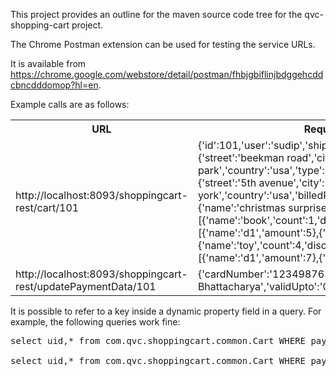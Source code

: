 This project provides an outline for the maven source code tree for the qvc-shopping-cart project.

The Chrome Postman extension can be used for testing the service URLs. 

It is available from https://chrome.google.com/webstore/detail/postman/fhbjgbiflinjbdggehcddcbncdddomop?hl=en.

Example calls are as follows:

<table>
	<tr>
		<th>URL</th>
		<th>Request Body</th>
	</tr>
	<tr>
		<td>http://localhost:8093/shoppingcart-rest/cart/101</td>
		<td>{'id':101,'user':'sudip','shippingAddress':{'street':'beekman road','city':'kendall park','country':'usa','type':'residence'},'billingAddress':{'street':'5th avenue','city':'new york','country':'usa','billedParty':'gigaspaces'},'prize':{'name':'christmas surprise','amount':100},'items':[{'name':'book','count':1,'discounts':[{'name':'d1','amount':5},{'name':'d2','amount':2}]},{'name':'toy','count':4,'discounts':[{'name':'d1','amount':7},{'name':'d2','amount':4}]}]}</td>
	</tr>
	<tr>
		<td>http://localhost:8093/shoppingcart-rest/updatePaymentData/101</td>
		<td>{'cardNumber':'1234987613579751','holderName':'Sudip Bhattacharya','validUpto':'07/20','cvvCode':147}</td>
	</tr>
</table>

It is possible to refer to a key inside a dynamic property field in a query. For example, the following queries work fine:
 
<pre>
select uid,* from com.qvc.shoppingcart.common.Cart WHERE paymentData.info.holderName = 'Sudip Bhattacharya'

select uid,* from com.qvc.shoppingcart.common.Cart WHERE paymentData.info.holderName in ('Sudip Bhattacharya', 'Rob Ray')
</pre>



